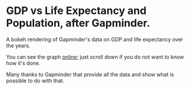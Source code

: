 # GDP vs Life Expectancy and Population, after Gapminder.

A bokeh rendering of Gapminder's data on GDP and life expectancy over the years.

You can see the graph [online](http://nbviewer.jupyter.org/github/louridas/gdp_life_expectancy_gapminder/blob/master/gdp_life_expectancy_gapminder.ipynb); just scroll down if you do not want to know how it's done.

Many thanks to Gapminder that provide all the data and show what is possible to do with that.
